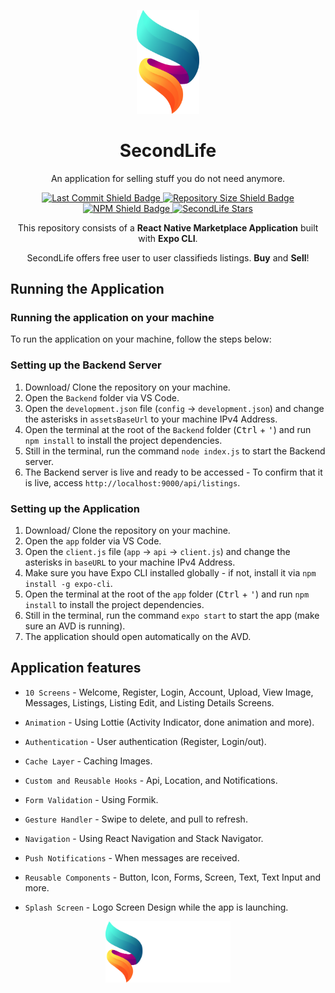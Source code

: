 <p align="center">
    <a>
        <img src="app/assets/App_logo.png" width="100" alt="SecondLife Logo"/>
    </a>
    <h1 align="center"> SecondLife </h1>
</p>

<p align="center">
    An application for selling stuff you do not need anymore.
</p>

<p align="center">
    <a href="https://github.com/krmahi/SecondLife/commits/main">
        <img src="https://img.shields.io/github/last-commit/krmahi/SecondLife" alt="Last Commit Shield Badge"/>
    </a>
    <a href="https://github.com/krmahi/SecondLife/archive/master.zip">
        <img src="https://img.shields.io/github/repo-size/krmahi/SecondLife" alt="Repository Size Shield Badge"/>
    </a>
    <a href="https://www.npmjs.com/package/npm">
        <img src="https://img.shields.io/npm/v/npm" alt="NPM Shield Badge"/>
    </a>
    <a href="https://github.com/krmahi/SecondLife/stargazers">
        <img src="https://img.shields.io/github/stars/krmahi/SecondLife?style=social" alt="SecondLife Stars" >
    </a>
</p>

<p align="center">
    This repository consists of a <strong>React Native Marketplace Application</strong> built with <strong>Expo CLI</strong>.
</p>

<p align="center">
    SecondLife offers free user to user classifieds listings. <strong>Buy</strong> and <strong>Sell</strong>!
</p>

## Running the Application

<!---

### View the application

Scan [QR Code](https://expo.io/@nathanabela/donewithit) via the [Expo mobile app](https://play.google.com/store/apps/details?id=host.exp.exponent), or by using [Appetize Emulator](https://expo.io/appetize-simulator?url=https://expo.io/@nathanabela/donewithit) (`Scroll down` &#8594; `Open project using Expo`).



### App Showcase

<p align="center">
    <img src="https://user-images.githubusercontent.com/50643013/86519436-07b6f480-be3b-11ea-9be2-19e5010dd1c8.jpg" width="1280" alt="SecondLife Screens Mockup"/>
</p>

--->

### Running the application on your machine

To run the application on your machine, follow the steps below:

### Setting up the Backend Server

  1. Download/ Clone the repository on your machine.
  2. Open the `Backend` folder via VS Code.
  3. Open the `development.json` file (`config` &#8594; `development.json`) and change the asterisks in `assetsBaseUrl` to your machine IPv4 Address.
  4. Open the terminal at the root of the `Backend` folder (<kbd>Ctrl</kbd> + <kbd>'</kbd>) and run `npm install` to install the project dependencies.
  5. Still in the terminal, run the command `node index.js` to start the Backend server.
  6. The Backend server is live and ready to be accessed - To confirm that it is live, access `http://localhost:9000/api/listings`.

### Setting up the Application

  1. Download/ Clone the repository on your machine.
  2. Open the `app` folder via VS Code.
  3. Open the `client.js` file (`app` &#8594; `api` &#8594; `client.js`) and change the asterisks in `baseURL` to your machine IPv4 Address.
  4. Make sure you have Expo CLI installed globally - if not, install it via `npm install -g expo-cli`.
  5. Open the terminal at the root of the `app` folder (<kbd>Ctrl</kbd> + <kbd>'</kbd>) and run `npm install` to install the project dependencies.
  6. Still in the terminal, run the command `expo start` to start the app (make sure an AVD is running).
  7. The application should open automatically on the AVD.

## Application features

* `10 Screens` - Welcome, Register, Login, Account, Upload, View Image, Messages, Listings, Listing Edit, and Listing Details Screens.

* `Animation` - Using Lottie (Activity Indicator, done animation and more).

* `Authentication` - User authentication (Register, Login/out).

* `Cache Layer` - Caching Images.

* `Custom and Reusable Hooks` - Api, Location, and Notifications.

* `Form Validation` - Using Formik.

* `Gesture Handler` - Swipe to delete, and pull to refresh.

* `Navigation` - Using React Navigation and Stack Navigator.

* `Push Notifications` - When messages are received.

* `Reusable Components` - Button, Icon, Forms, Screen, Text, Text Input and more.

* `Splash Screen` - Logo Screen Design while the app is launching.

<p align="center">
    <a href="https://expo.io/@nathanabela/donewithit">
        <img src="app/assets/logowtext.png" width="200" alt="SecondLife Logo"/>
    </a>
</p>
